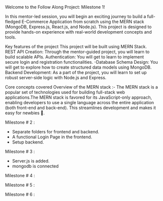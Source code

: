 Welcome to the Follow Along Project: Milestone 1!

In this mentor-led session, you will begin an exciting journey to build a full-fledged E-Commerce Application from scratch using the MERN stack (MongoDB, Express.js, React.js, and Node.js). This project is designed to provide hands-on experience with real-world development concepts and tools.

Key features of the project This project will be built using MERN Stack. REST API Creation: Through the mentor-guided project, you will learn to build scalable APIs. Authentication: You will get to learn to implement secure login and registration functionalities. -Database Schema Design: You will get to explore how to create structured data models using MongoDB. Backend Development: As a part of the project, you will learn to set up robust server-side logic with Node.js and Express.

Core concepts covered Overview of the MERN stack :- The MERN stack is a popular set of technologies used for building full-stack web applications.The MERN stack is favored for its JavaScript-only approach, enabling developers to use a single language across the entire application (both front-end and back-end). This streamlines development and makes it easy for newbies 🐣.

Milestone # 2 :

- Separate folders for frontend and backend.
- A functional Login Page in the frontend.
- Setup backend.


Milestone # 3 :

- Server.js is added.
- mongodb is connected

Milestone # 4 :



Milestone # 5 :



Milestone # 6 :


